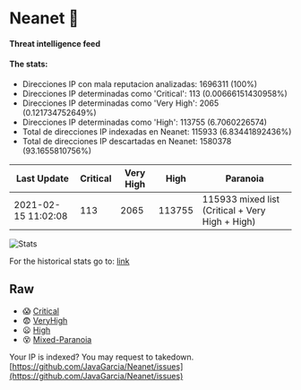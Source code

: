 # Neanet :hocho:
#### Threat intelligence feed
#### The stats:

- Direcciones IP con mala reputacion analizadas: 1696311 (100%)
- Direcciones IP determinadas como 'Critical':  113 (0.00666151430958%)
- Direcciones IP determinadas como 'Very High':  2065 (0.121734752649%)
- Direcciones IP determinadas como 'High':  113755 (6.7060226574)
- Total de direcciones IP indexadas en Neanet:  115933 (6.83441892436%)
- Total de direcciones IP descartadas en Neanet:  1580378 (93.1655810756%)

| Last Update | Critical | Very High | High | Paranoia |
| --- | --- | --- | --- | --- |
| 2021-02-15 11:02:08 | 113 | 2065 | 113755 | 115933 mixed list (Critical + Very High + High)|

![Stats](https://docs.google.com/spreadsheets/d/e/2PACX-1vSnaNMIXVabIpDJjufMlzH7poXnshF3mgd8Is1g9ytUEzVsP5my4Trn8f-xkoLLQ38xpL3HtmUexLo6/pubchart?oid=501124687&format=image)

For the historical stats go to: [link](/stats.csv)
## Raw
- :scream: [Critical](https://raw.githubusercontent.com/JavaGarcia/Neanet/master/blacklists/neanet_critical.txt)
- :fearful: [VeryHigh](https://raw.githubusercontent.com/JavaGarcia/Neanet/master/blacklists/neanet_veryHigh.txtt)
- :frowning: [High](https://raw.githubusercontent.com/JavaGarcia/Neanet/master/blacklists/neanet_high.txt)
- :dizzy_face: [Mixed-Paranoia](https://raw.githubusercontent.com/JavaGarcia/Neanet/master/blacklists/neanet_all.txt)


Your IP is indexed? You may request to takedown. [https://github.com/JavaGarcia/Neanet/issues](https://github.com/JavaGarcia/Neanet/issues)




















































































































































































































































































































































































































































































































































































































































































































































































































































































































































































































































































































































































































































































































































































































































































































































































































































































































































































































































































































































































































































































































































































































































































































































































































































































































































































































































































































































































































































































































































































































































































































































































































































































































































































































































































































































































































































































































































































































































































































































































































































































































































































































































































































































































